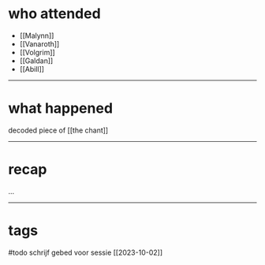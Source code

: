 # who attended

- [[Malynn]]
- [[Vanaroth]]
- [[Volgrim]]
- [[Galdan]]
- [[Abill]]

---
# what happened

decoded piece of [[the chant]]



---
# recap

...

---
# tags

#todo schrijf gebed voor sessie [[2023-10-02]]